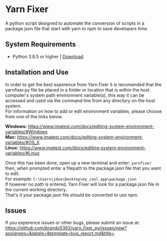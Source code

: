 # Yarn Fixer
A python script designed to automate the conversion of scripts in a package.json file that start with yarn to npm to save developers time.
## System Requirements
- Python 3.8.5 or higher | [Download](https://www.python.org/downloads/)
## Installation and Use
In order to get the best experence from Yarn Fixer it is recomended that the yarnfixer.py file be placed in a folder or location that is within the host computer's system path environment variable(s), this way it can be accessed and used via the command line from any directory on the host system.  
For information on how to add or edit environment variables, please choose from one of the links below.  
  
**Windows:** https://www.imatest.com/docs/editing-system-environment-variables/#Windows  
**Mac:** https://www.imatest.com/docs/editing-system-environment-variables/#OS_X  
**Linux:** https://www.imatest.com/docs/editing-system-environment-variables/#Linux  
  
  Once this has been done, open up a new terminal and enter: `yarnfixer`  
  then, when prompted enter a filepath to the package.json file that you want to edit.  
  For example: `C:\Users\jdoe\Desktop\my_cool_app\package.json`  
  If however no path is entered, Yarn Fixer will look for a package.json file in the current working directory.  
  That's it your package.json file should be converted to use npm.
  ## Issues
  If you experence issues or other bugs, please submit an issue at: https://github.com/brando5393/yarn_fixer_py/issues/new?assignees=&labels=&template=bug_report.md&title=
